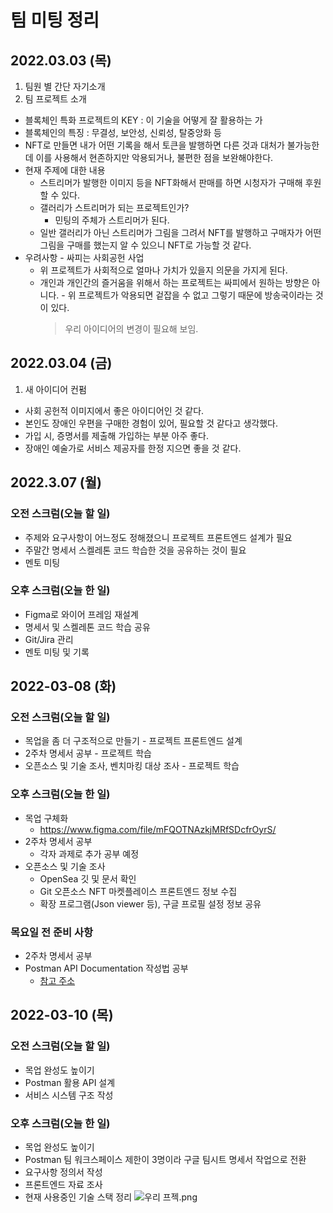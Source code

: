 <!-- @format -->

# 팀 미팅 정리

## 2022.03.03 (목)

1. 팀원 별 간단 자기소개
2. 팀 프로젝트 소개

- 블록체인 특화 프로젝트의 KEY : 이 기술을 어떻게 잘 활용하는 가
- 블록체인의 특징 : 무결성, 보안성, 신뢰성, 탈중앙화 등
- NFT로 만들면 내가 어떤 기록을 해서 토큰을 발행하면 다른 것과 대처가 불가능한데 이를 사용해서 현존하지만 악용되거나, 불편한 점을 보완해야한다.
- 현재 주제에 대한 내용
  - 스트리머가 발행한 이미지 등을 NFT화해서 판매를 하면 시청자가 구매해 후원할 수 있다.
  - 갤러리가 스트리머가 되는 프로젝트인가?
    - 민팅의 주체가 스트리머가 된다.
  - 일반 갤러리가 아닌 스트리머가 그림을 그려서 NFT를 발행하고 구매자가 어떤 그림을 구매를 했는지 알 수 있으니 NFT로 가능할 것 같다.
- 우려사항 - 싸피는 사회공헌 사업
  - 위 프로젝트가 사회적으로 얼마나 가치가 있을지 의문을 가지게 된다.
  - 개인과 개인간의 즐거움을 위해서 하는 프로젝트는 싸피에서 원하는 방향은 아니다. - 위 프로젝트가 악용되면 겉잡을 수 없고 그렇기 때문에 방송국이라는 것이 있다.
    > 우리 아이디어의 변경이 필요해 보임.

## 2022.03.04 (금)

1. 새 아이디어 컨펌

- 사회 공헌적 이미지에서 좋은 아이디어인 것 같다.
- 본인도 장애인 우편을 구매한 경험이 있어, 필요할 것 같다고 생각했다.
- 가입 시, 증명서를 제출해 가입하는 부분 아주 좋다.
- 장애인 예술가로 서비스 제공자를 한정 지으면 좋을 것 같다.

## 2022.3.07 (월)

### 오전 스크럼(오늘 할 일)

- 주제와 요구사항이 어느정도 정해졌으니 프로젝트 프론트엔드 설계가 필요
- 주말간 명세서 스켈레톤 코드 학습한 것을 공유하는 것이 필요
- 멘토 미팅

### 오후 스크럼(오늘 한 일)

- Figma로 와이어 프레임 재설계
- 명세서 및 스켈레톤 코드 학습 공유
- Git/Jira 관리
- 멘토 미팅 및 기록

## 2022-03-08 (화)

### 오전 스크럼(오늘 할 일)

- 목업을 좀 더 구조적으로 만들기 - 프로젝트 프론트엔드 설계
- 2주차 명세서 공부 - 프로젝트 학습
- 오픈소스 및 기술 조사, 벤치마킹 대상 조사 - 프로젝트 학습

### 오후 스크럼(오늘 한 일)

- 목업 구체화
  - https://www.figma.com/file/mFQOTNAzkjMRfSDcfrOyrS/
- 2주차 명세서 공부
  - 각자 과제로 추가 공부 예정
- 오픈소스 및 기술 조사
  - OpenSea 깃 및 문서 확인
  - Git 오픈소스 NFT 마켓플레이스 프론트엔드 정보 수집
  - 확장 프로그램(Json viewer 등), 구글 프로필 설정 정보 공유

### 목요일 전 준비 사항

- 2주차 명세서 공부
- Postman API Documentation 작성법 공부
  - [참고 주소](https://binit.tistory.com/17)

## 2022-03-10 (목)

### 오전 스크럼(오늘 할 일)

- 목업 완성도 높이기
- Postman 활용 API 설계
- 서비스 시스템 구조 작성

### 오후 스크럼(오늘 한 일)

- 목업 완성도 높이기
- Postman 팀 워크스페이스 제한이 3명이라 구글 팀시트 명세서 작업으로 전환
- 요구사항 정의서 작성
- 프론트엔드 자료 조사
- 현재 사용중인 기술 스택 정리
  ![우리 프젝.png](https://s3.us-west-2.amazonaws.com/secure.notion-static.com/35572d79-1b8a-4b8f-a7d6-7e41aadb9900/%EC%9A%B0%EB%A6%AC_%ED%94%84%EC%A0%9D.png?X-Amz-Algorithm=AWS4-HMAC-SHA256&X-Amz-Content-Sha256=UNSIGNED-PAYLOAD&X-Amz-Credential=AKIAT73L2G45EIPT3X45%2F20220310%2Fus-west-2%2Fs3%2Faws4_request&X-Amz-Date=20220310T093412Z&X-Amz-Expires=86400&X-Amz-Signature=69d0ca43df35ee0250f76b0e10de6cf058e3eac92372a6a80a68f35ace3f9bd5&X-Amz-SignedHeaders=host&response-content-disposition=filename%20%3D%22%25EC%259A%25B0%25EB%25A6%25AC%2520%25ED%2594%2584%25EC%25A0%259D.png%22&x-id=GetObject)
